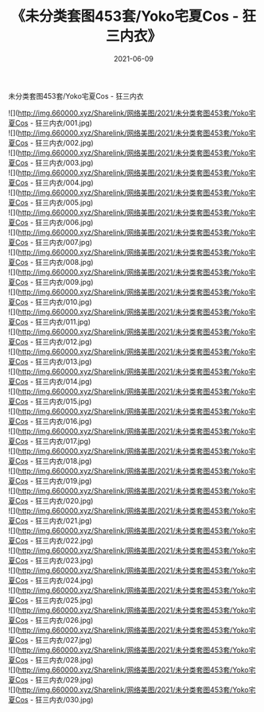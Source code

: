 ﻿---
layout: post
title:  《未分类套图453套/Yoko宅夏Cos - 狂三内衣》
date:   2021-06-09
img: http://img.660000.xyz/Sharelink/网络美图/2021/未分类套图453套/Yoko宅夏Cos - 狂三内衣/000.jpg
categories: [美女, 清纯, 唯美]
---

未分类套图453套/Yoko宅夏Cos - 狂三内衣

 ![](http://img.660000.xyz/Sharelink/网络美图/2021/未分类套图453套/Yoko宅夏Cos - 狂三内衣/001.jpg) <br>![](http://img.660000.xyz/Sharelink/网络美图/2021/未分类套图453套/Yoko宅夏Cos - 狂三内衣/002.jpg) <br>![](http://img.660000.xyz/Sharelink/网络美图/2021/未分类套图453套/Yoko宅夏Cos - 狂三内衣/003.jpg) <br>![](http://img.660000.xyz/Sharelink/网络美图/2021/未分类套图453套/Yoko宅夏Cos - 狂三内衣/004.jpg) <br>![](http://img.660000.xyz/Sharelink/网络美图/2021/未分类套图453套/Yoko宅夏Cos - 狂三内衣/005.jpg) <br>![](http://img.660000.xyz/Sharelink/网络美图/2021/未分类套图453套/Yoko宅夏Cos - 狂三内衣/006.jpg) <br>![](http://img.660000.xyz/Sharelink/网络美图/2021/未分类套图453套/Yoko宅夏Cos - 狂三内衣/007.jpg) <br>![](http://img.660000.xyz/Sharelink/网络美图/2021/未分类套图453套/Yoko宅夏Cos - 狂三内衣/008.jpg) <br>![](http://img.660000.xyz/Sharelink/网络美图/2021/未分类套图453套/Yoko宅夏Cos - 狂三内衣/009.jpg) <br>![](http://img.660000.xyz/Sharelink/网络美图/2021/未分类套图453套/Yoko宅夏Cos - 狂三内衣/010.jpg) <br>![](http://img.660000.xyz/Sharelink/网络美图/2021/未分类套图453套/Yoko宅夏Cos - 狂三内衣/011.jpg) <br>![](http://img.660000.xyz/Sharelink/网络美图/2021/未分类套图453套/Yoko宅夏Cos - 狂三内衣/012.jpg) <br>![](http://img.660000.xyz/Sharelink/网络美图/2021/未分类套图453套/Yoko宅夏Cos - 狂三内衣/013.jpg) <br>![](http://img.660000.xyz/Sharelink/网络美图/2021/未分类套图453套/Yoko宅夏Cos - 狂三内衣/014.jpg) <br>![](http://img.660000.xyz/Sharelink/网络美图/2021/未分类套图453套/Yoko宅夏Cos - 狂三内衣/015.jpg) <br>![](http://img.660000.xyz/Sharelink/网络美图/2021/未分类套图453套/Yoko宅夏Cos - 狂三内衣/016.jpg) <br>![](http://img.660000.xyz/Sharelink/网络美图/2021/未分类套图453套/Yoko宅夏Cos - 狂三内衣/017.jpg) <br>![](http://img.660000.xyz/Sharelink/网络美图/2021/未分类套图453套/Yoko宅夏Cos - 狂三内衣/018.jpg) <br>![](http://img.660000.xyz/Sharelink/网络美图/2021/未分类套图453套/Yoko宅夏Cos - 狂三内衣/019.jpg) <br>![](http://img.660000.xyz/Sharelink/网络美图/2021/未分类套图453套/Yoko宅夏Cos - 狂三内衣/020.jpg) <br>![](http://img.660000.xyz/Sharelink/网络美图/2021/未分类套图453套/Yoko宅夏Cos - 狂三内衣/021.jpg) <br>![](http://img.660000.xyz/Sharelink/网络美图/2021/未分类套图453套/Yoko宅夏Cos - 狂三内衣/022.jpg) <br>![](http://img.660000.xyz/Sharelink/网络美图/2021/未分类套图453套/Yoko宅夏Cos - 狂三内衣/023.jpg) <br>![](http://img.660000.xyz/Sharelink/网络美图/2021/未分类套图453套/Yoko宅夏Cos - 狂三内衣/024.jpg) <br>![](http://img.660000.xyz/Sharelink/网络美图/2021/未分类套图453套/Yoko宅夏Cos - 狂三内衣/025.jpg) <br>![](http://img.660000.xyz/Sharelink/网络美图/2021/未分类套图453套/Yoko宅夏Cos - 狂三内衣/026.jpg) <br>![](http://img.660000.xyz/Sharelink/网络美图/2021/未分类套图453套/Yoko宅夏Cos - 狂三内衣/027.jpg) <br>![](http://img.660000.xyz/Sharelink/网络美图/2021/未分类套图453套/Yoko宅夏Cos - 狂三内衣/028.jpg) <br>![](http://img.660000.xyz/Sharelink/网络美图/2021/未分类套图453套/Yoko宅夏Cos - 狂三内衣/029.jpg) <br>![](http://img.660000.xyz/Sharelink/网络美图/2021/未分类套图453套/Yoko宅夏Cos - 狂三内衣/030.jpg) <br>